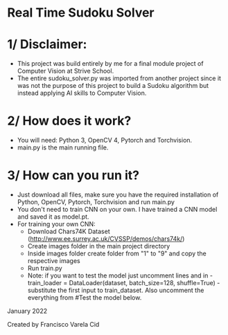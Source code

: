# Real Time Sudoku Solver

# 1/ Disclaimer:

- This project was build entirely by me for a final module project of Computer Vision at Strive School.
- The entire sudoku_solver.py was imported from another project since it was not the purpose of this project to build a Sudoku algorithm but instead applying AI skills to Computer Vision.

# 2/ How does it work?

- You will need: Python 3, OpenCV 4, Pytorch and Torchvision.
- main.py is the main running file.

# 3/ How can you run it?

- Just download all files, make sure you have the required installation of Python, OpenCV, Pytorch, Torchvision and run main.py
- You don't need to train CNN on your own. I have trained a CNN model and saved it as model.pt.
- For training your own CNN:
    - Download Chars74K Dataset (http://www.ee.surrey.ac.uk/CVSSP/demos/chars74k/)
    - Create images folder in the main project directory
    - Inside images folder create folder from "1" to "9" and copy the respective images
    - Run train.py
    - Note: if you want to test the model just uncomment lines and in - train_loader = DataLoader(dataset, batch_size=128, shuffle=True) - substitute the first input to train_dataset. Also uncomment the everything from #Test the model below.


January 2022

Created by Francisco Varela Cid